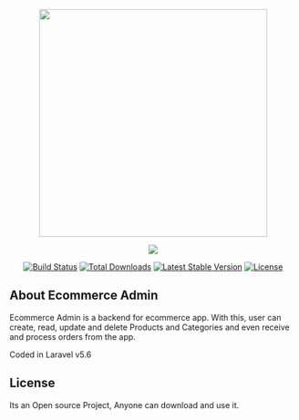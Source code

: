 <p align="center"><img src="https://assets.entrepreneur.com/content/3x2/2000/20150612050207-shutterstock-195559808.jpeg?width=700&crop=2:1" width="400"></p>

<p align="center"><img src="https://laravel.com/assets/img/components/logo-laravel.svg"></p>

<p align="center">
<a href="https://travis-ci.org/laravel/framework"><img src="https://travis-ci.org/laravel/framework.svg" alt="Build Status"></a>
<a href="https://packagist.org/packages/laravel/framework"><img src="https://poser.pugx.org/laravel/framework/d/total.svg" alt="Total Downloads"></a>
<a href="https://packagist.org/packages/laravel/framework"><img src="https://poser.pugx.org/laravel/framework/v/stable.svg" alt="Latest Stable Version"></a>
<a href="https://packagist.org/packages/laravel/framework"><img src="https://poser.pugx.org/laravel/framework/license.svg" alt="License"></a>
</p>

## About Ecommerce Admin

Ecommerce Admin is a backend for ecommerce app. With this, user can create, read, update and delete Products and Categories and even receive and process orders from the app.

Coded in Laravel v5.6

## License

Its an Open source Project, Anyone can download and use it.
